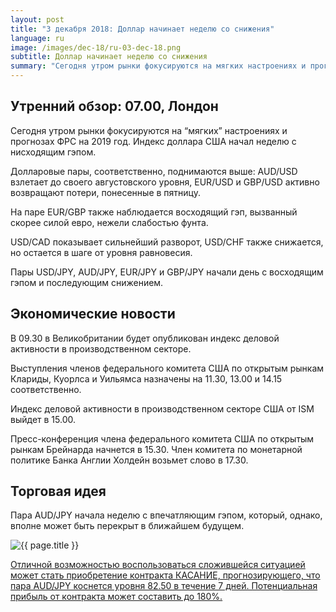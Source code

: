 ```yaml
---
layout: post
title: "3 декабря 2018: Доллар начинает неделю со снижения"
language: ru
image: /images/dec-18/ru-03-dec-18.png
subtitle: Доллар начинает неделю со снижения
summary: "Сегодня утром рынки фокусируются на мягких настроениях и прогнозах ФРС на 2019 год. Индекс доллара США начал неделю с нисходящим гэпом"
---
```

## Утренний обзор: 07.00, Лондон
 
Сегодня утром рынки фокусируются на “мягких” настроениях и прогнозах ФРС на 2019 год. Индекс доллара США начал неделю с нисходящим гэпом.

Долларовые пары, соответственно, поднимаются выше: AUD/USD взлетает до своего августовского уровня, EUR/USD и GBP/USD активно возвращают потери, понесенные в пятницу.

На паре EUR/GBP также наблюдается восходящий гэп, вызванный скорее силой евро, нежели слабостью фунта. 

USD/CAD показывает сильнейший разворот, USD/CHF также снижается, но остается в шаге от уровня равновесия.

Пары USD/JPY, AUD/JPY, EUR/JPY и GBP/JPY начали день с восходящим гэпом и последующим снижением.
 
## Экономические новости
 
В 09.30 в Великобритании будет опубликован индекс деловой активности в производственном секторе.

Выступления членов федерального комитета США по открытым рынкам Клариды, Куорлса и Уильямса назначены на 11.30, 13.00 и 14.15 соответственно.

Индекс деловой активности в производственном секторе США от ISM выйдет в 15.00.

Пресс-конференция члена федерального комитета США по открытым рынкам Брейнарда начнется в 15.30. Член комитета по монетарной политике Банка Англии Холдейн возьмет слово в 17.30.

## Торговая идея
 
Пара AUD/JPY начала неделю с впечатляющим гэпом, который, однако, вполне может быть перекрыт в ближайшем будущем.

<img src="{{ site.url }}/images/dec-18/ru-03-dec-18.png" alt="{{ page.title }}"  title="{{ page.title }}">

<a href="%LINK%%?currency=USD&market=forex&underlying=frxAUDJPY&formname=touchnotouch&duration_amount=7&duration_units=d&amount=10&amount_type=stake&expiry_type=duration&barrier=82.50" target="_blank">Отличной возможностью воспользоваться сложившейся ситуацией может стать приобретение контракта КАСАНИЕ, прогнозирующего, что пара AUD/JPY коснется уровня 82.50 в течение 7 дней. Потенциальная прибыль от контракта может составить до 180%.</a>

